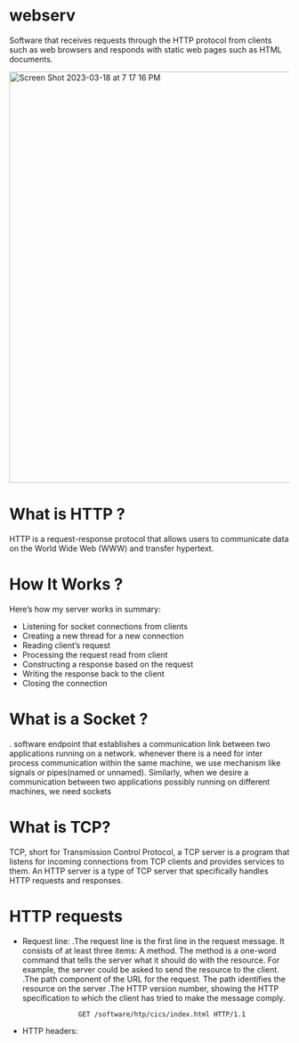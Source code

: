 # webserv

Software that receives requests through the HTTP protocol from clients such as web browsers and responds with static web pages
such as HTML documents.

<img width="738" alt="Screen Shot 2023-03-18 at 7 17 16 PM" src="https://user-images.githubusercontent.com/69278312/226126784-e79dbad1-25bd-4cb8-876f-61fc66945116.png">


# What is HTTP ?

HTTP is a request-response protocol that allows users to communicate data on the World Wide Web (WWW) and transfer hypertext.


# How It Works ?

Here’s how my server works in summary:

  - Listening for socket connections from clients
  - Creating a new thread for a new connection
  - Reading client’s request
  - Processing the request read from client
  - Constructing a response based on the request
  - Writing the response back to the client
  - Closing the connection
 
# What is a Socket ?

 .  software endpoint that establishes a communication link between two applications running on a network. whenever there is a need for inter process communication within the same machine, we use mechanism like signals or pipes(named or unnamed). Similarly, when we desire a communication between two applications possibly running on different machines, we need sockets

# What is TCP?

TCP, short for Transmission Control Protocol, a TCP server is a program that listens for incoming connections from TCP clients and provides services to them. An HTTP server is a type of TCP server that specifically handles HTTP requests and responses.

# HTTP requests

- Request line:
     .The request line is the first line in the request message. It consists of at least three items:
      A method. The method is a one-word command that tells the server what it should do with the resource. For example, the server could be asked      to send the resource to the client.
     .The path component of the URL for the request. The path identifies the resource on the server
     .The HTTP version number, showing the HTTP specification to which the client has tried to make the message comply.
     
                    GET /software/htp/cics/index.html HTTP/1.1
 - HTTP headers:
 
        
